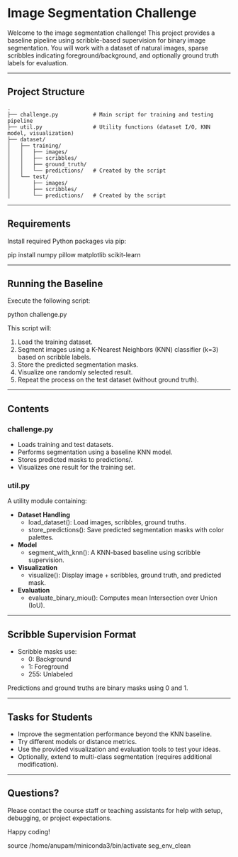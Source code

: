 # Image Segmentation Challenge

Welcome to the image segmentation challenge! This project provides a baseline pipeline using scribble-based supervision for binary image segmentation. You will work with a dataset of natural images, sparse scribbles indicating foreground/background, and optionally ground truth labels for evaluation.

---

## Project Structure
```text
.
├── challenge.py           # Main script for training and testing pipeline
├── util.py                # Utility functions (dataset I/O, KNN model, visualization)
├── dataset/
│   ├── training/
│   │   ├── images/
│   │   ├── scribbles/
│   │   ├── ground_truth/
│   │   └── predictions/   # Created by the script
│   └── test/
│       ├── images/
│       ├── scribbles/
│       └── predictions/   # Created by the script
```

---

## Requirements

Install required Python packages via pip:

pip install numpy pillow matplotlib scikit-learn

---

## Running the Baseline

Execute the following script:

python challenge.py

This script will:

1. Load the training dataset.
2. Segment images using a K-Nearest Neighbors (KNN) classifier (k=3) based on scribble labels.
3. Store the predicted segmentation masks.
4. Visualize one randomly selected result.
5. Repeat the process on the test dataset (without ground truth).

---

## Contents

### challenge.py

- Loads training and test datasets.
- Performs segmentation using a baseline KNN model.
- Stores predicted masks to predictions/.
- Visualizes one result for the training set.

### util.py

A utility module containing:

- **Dataset Handling**
  - load_dataset(): Load images, scribbles, ground truths.
  - store_predictions(): Save predicted segmentation masks with color palettes.
- **Model**
  - segment_with_knn(): A KNN-based baseline using scribble supervision.
- **Visualization**
  - visualize(): Display image + scribbles, ground truth, and predicted mask.
- **Evaluation**
  - evaluate_binary_miou(): Computes mean Intersection over Union (IoU).

---


## Scribble Supervision Format

- Scribble masks use:
  - 0: Background
  - 1: Foreground
  - 255: Unlabeled

Predictions and ground truths are binary masks using 0 and 1.

---

## Tasks for Students

- Improve the segmentation performance beyond the KNN baseline.
- Try different models or distance metrics.
- Use the provided visualization and evaluation tools to test your ideas.
- Optionally, extend to multi-class segmentation (requires additional modification).

---

## Questions?

Please contact the course staff or teaching assistants for help with setup, debugging, or project expectations.

Happy coding!

source /home/anupam/miniconda3/bin/activate seg_env_clean 